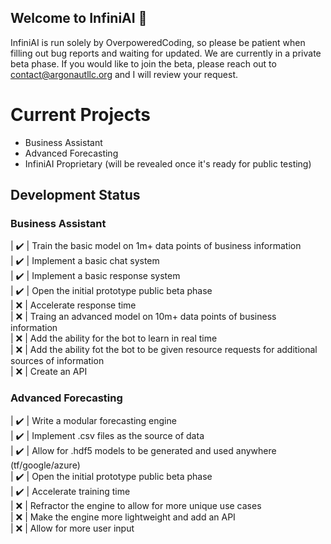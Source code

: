 ## Welcome to InfiniAI 👋

InfiniAI is run solely by OverpoweredCoding, so please be patient when filling out bug reports and waiting for updated. We are currently in a private beta phase. If you would like to join the beta, please reach out to contact@argonautllc.org and I will review your request.

# Current Projects
+ Business Assistant <br>
+ Advanced Forecasting <br>
+ InfiniAI Proprietary (will be revealed once it's ready for public testing)

## Development Status

### Business Assistant
| ✔️ | Train the basic model on 1m+ data points of business information <br>
| ✔️ | Implement a basic chat system <br>
| ✔️ | Implement a basic response system <br>
| ✔️ | Open the initial prototype public beta phase <br>
| ❌ | Accelerate response time <br>
| ❌ | Traing an advanced model on 10m+ data points of business information <br>
| ❌ | Add the ability for the bot to learn in real time <br>
| ❌ | Add the ability fot the bot to be given resource requests for additional sources of information <br>
| ❌ | Create an API <br>

### Advanced Forecasting
| ✔️ | Write a modular forecasting engine <br>
| ✔️ | Implement .csv files as the source of data <br>
| ✔️ | Allow for .hdf5 models to be generated and used anywhere (tf/google/azure) <br>
| ✔️ | Open the initial prototype public beta phase <br>
| ✔️ | Accelerate training time <br>
| ❌ | Refractor the engine to allow for more unique use cases <br>
| ❌ | Make the engine more lightweight and add an API <br>
| ❌ | Allow for more user input <br>
